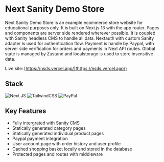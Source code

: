 # Next Sanity Demo Store

Next Sanity Demo Store is an example ecommerce store website for educational purposes only. It is built on Next.js 13 with the app router. Pages and components are server side rendered wherever possible. It is coupled with Sanity headless CMS to handle all data. Nextauth with custom Sanity adapter is used for authentication flow. Payment is handle by Paypal, with server side verification for orders and payments in Next API routes. Global state is managed by Zustand and localstorage is used to store insensitive data.

Live site: [https://nsds.vercel.app/](https://nsds.vercel.app/)

## Stack

![Next JS](https://img.shields.io/badge/Next-black?style=for-the-badge&logo=next.js&logoColor=white)
![TailwindCSS](https://img.shields.io/badge/tailwindcss-%2338B2AC.svg?style=for-the-badge&logo=tailwind-css&logoColor=white)
![PayPal](https://img.shields.io/badge/PayPal-00457C?style=for-the-badge&logo=paypal&logoColor=white)

## Key Features

- Fully intergrated with Sanity CMS
- Statically generated category pages
- Statically generated individual product pages
- Paypal payment integration
- User account page with order history and user profile
- Cached shopping basket locally and stored in the database
- Protected pages and routes with middleware
